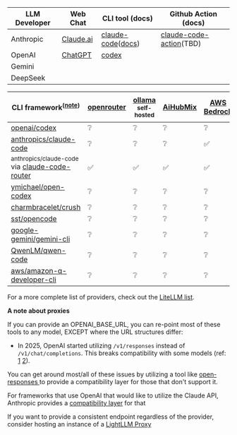 <!-- ❌✅❔ -->

|  LLM Developer  | Web Chat | CLI tool (docs) | Github Action (docs) |
| --- | --- | --- | --- |
| Anthropic | [Claude.ai](https://claude.ai) | [claude-code](https://github.com/anthropics/claude-code)([docs](https://docs.claude.com/en/docs/claude-code/overview)) | [claude-code-action](https://github.com/anthropics/claude-code-action)(TBD) |
| OpenAI | [ChatGPT](https://chatgpt.com) | [codex](https://github.com/openai/codex)
| Gemini |
| DeepSeek |

| CLI framework<sup>([note](#note-about-proxies))</sup>                                                           | [openrouter](https://openrouter.ai) | [ollama](https://ollama.ai/)<br><sup>self-hosted</sup> | [AiHubMix](https://aihubmix.com) | [AWS Bedrock](https://aws.amazon.com/bedrock/) | GCP Vertex AI | [anthropic](https://console.anthropic.com/) / [claude](https://claude.ai/settings/claude-code) | [openai](https://platform.openai.com/) | [gemini](https://gemini.google.com/) | [deepseek](https://www.deepseek.com)<sup>🇨🇳</sup> | [volcengine](https://www.volcengine.cn/)<sup>🇨🇳</sup> | [modelscope](https://modelscope.cn)<sup>🇨🇳</sup> | [dashscope](https://dashscope.aliyun.com/)<sup>🇨🇳</sup> |
| --------------------------------------------------------------------------------------------------------------- | ----------------------------------- | ------------------------------------------------------ | -------------------------------- | ---------------------------------------------- | ------------- | ---------------------------------------------------------------------------------------------- | -------------------------------------- | ------------------------------------ | --------------------------------------------------- | ------------------------------------------------------- | -------------------------------------------------- | --------------------------------------------------------- |
| [openai/codex](https://github.com/openai/codex/)                                                                | ❔                                   | ❔                                                      | ❔                                | ❔                                              |               | ✅                                                                                              | ❔                                      | ❔                                    | ❔                                                   | ❔                                                       | ❔                                                  | ❔                                                         |
| [anthropics/claude-code](https://github.com/anthropics/claude-code)                                             | ❔                                   | ❔                                                      | ❔                                | ✅                                              | ✅             | ✅                                                                                              | ❔                                      | ❔                                    | ❔                                                   | ❔                                                       | ❔                                                  | ❔                                                         |
| <sub>anthropics/claude-code</sub><br>via [claude-code-router](https://github.com/musistudio/claude-code-router) | ✅                                   | ✅                                                      | ✅                                | ✅                                              |               | ✅<br><sup><i>but why would you</i></sup>                                                       | ✅                                      | ✅                                    | ✅                                                   | ✅                                                       | ❔                                                  | ❔                                                         |
| [ymichael/open-codex](https://github.com/ymichael/open-codex)                                                   | ❔                                   | ❔                                                      | ❔                                | ❔                                              |               |                                                                                                |                                        |                                      |                                                     |                                                         |                                                    | ❔                                                         |
| [charmbracelet/crush](https://github.com/charmbracelet/crush)                                                   | ❔                                   | ❔                                                      | ❔                                | ❔                                              |               | ❔                                                                                              | ❔                                      | ❔                                    | ❔                                                   | ❔                                                       | ❔                                                  | ❔                                                         |
| [sst/opencode](https://github.com/sst/opencode)                                                                 | ❔                                   | ❔                                                      | ❔                                | ❔                                              |               | ❔                                                                                              | ❔                                      | ❔                                    | ❔                                                   | ❔                                                       | ❔                                                  | ❔                                                         |
| [google-gemini/gemini-cli](https://github.com/google-gemini/gemini-cli)                                         | ❔                                   | ❔                                                      | ❔                                | ❔                                              |               | ❔                                                                                              | ❔                                      | ❔                                    | ❔                                                   | ❔                                                       | ❔                                                  | ❔                                                         |
| [QwenLM/qwen-code](https://github.com/QwenLM/qwen-code)                                                         | ❔                                   | ❔                                                      | ❔                                | ❔                                              |               | ❔                                                                                              | ❔                                      | ❔                                    | ❔                                                   | ❔                                                       | ❔                                                  | ❔                                                         |
| [aws/amazon-q-developer-cli](https://github.com/aws/amazon-q-developer-cli)                                     | ❔                                   | ❔                                                      | ❔                                | ❔                                              |               | ❔                                                                                              | ❔                                      | ❔                                    | ❔                                                   | ❔                                                       | ❔                                                  | ❔                                                         |

For a more complete list of providers, check out the [LiteLLM list](https://docs.litellm.ai/docs/providers).

**<a id="note-about-proxies" />A note about proxies**

 If you can provide an OPENAI_BASE_URL, you can re-point most of these tools to any model, EXCEPT where the URL structures differ:
 - In 2025, OpenAI started utilizing `/v1/responses` instead of `/v1/chat/completions`. This breaks compatibility with some models (ref: [1](https://github.com/openai/codex/issues/14) [2](https://github.com/openai/codex/issues/26)).

You can get around most/all of these issues by utilizing a tool like [open-responses ](https://github.com/open-responses/open-responses) to provide a compatibility layer for those that don't support it.

For frameworks that use OpenAI that would like to utilize the Claude API, Anthropic provides a [compatibility layer](https://docs.claude.com/en/api/openai-sdk) for that

If you want to provide a consistent endpoint regardless of the provider, consider hosting an instance of a [LightLLM Proxy](https://docs.litellm.ai/docs/simple_proxy)
